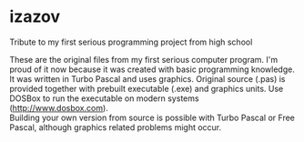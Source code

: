 # izazov
Tribute to my first serious programming project from high school

These are the original files from my first serious computer program. I'm proud of it now because it was created with basic programming knowledge.  
It was written in Turbo Pascal and uses graphics. Original source (.pas) is provided together with prebuilt executable (.exe) and graphics units. Use DOSBox to run the executable on modern systems (http://www.dosbox.com).  
Building your own version from source is possible with Turbo Pascal or Free Pascal, although graphics related problems might occur.
